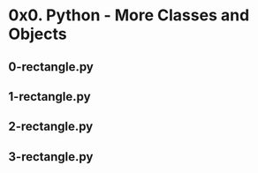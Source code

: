 # 0x0. Python - More Classes and Objects
## 0-rectangle.py
## 1-rectangle.py
## 2-rectangle.py
## 3-rectangle.py
